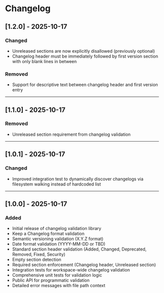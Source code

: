 # Changelog

## [1.2.0] - 2025-10-17

### Changed
- Unreleased sections are now explicitly disallowed (previously optional)
- Changelog header must be immediately followed by first version section with only blank lines in between

### Removed
- Support for descriptive text between changelog header and first version entry

---

## [1.1.0] - 2025-10-17

### Removed
- Unreleased section requirement from changelog validation

---

## [1.0.1] - 2025-10-17

### Changed
- Improved integration test to dynamically discover changelogs via filesystem walking instead of hardcoded list

---

## [1.0.0] - 2025-10-17

### Added
- Initial release of changelog validation library
- Keep a Changelog format validation
- Semantic versioning validation (X.Y.Z format)
- Date format validation (YYYY-MM-DD or TBD)
- Standard section header validation (Added, Changed, Deprecated, Removed, Fixed, Security)
- Empty section detection
- Required section enforcement (Changelog header, Unreleased section)
- Integration tests for workspace-wide changelog validation
- Comprehensive unit tests for validation logic
- Public API for programmatic validation
- Detailed error messages with file path context
